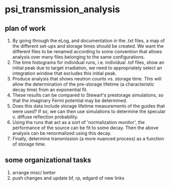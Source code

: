 # psi_transmission_analysis

## plan of work 
1. By going through the eLog, and documentation in the .txt files, a map of the different set-ups and storage times should be created. We want the different files to be renamed according to some convention that allows analysis over many files belonging to the same configurations.
2. The time histograms for individual runs, i.e. individual .tof files, show an initial peak due to target irradiation, we need to appropriately select an integration window that excludes this initial peak.
3. Produce analysis that shows neutron counts vs. storage time. This will allow the determination of the pre-storage lifetime (a characteristic decay time) from an exponential fit.
4. These results can be compared to Stewart's prestorage simulations, so that the imaginary Fermi potential may be determined.
5. Does this data include storage lifetime measurements of the guides that were used? If so, we can then use simulations to determine the specular v. diffuse reflection probability.
6. Using the runs that act as a sort of 'normalization monitor', the performance of the source can be fit to some decay. Then the above analysis can be renormalized using this decay.
7. Finally, determine transmission (a more nuanced process) as a function of storage time.

## some organizational tasks
1. arrange misc/ better
2. push changes and update bf, rp, edgard of new links
